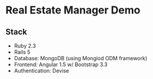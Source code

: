 # Real Estate Manager Demo

## Stack

* Ruby 2.3
* Rails 5
* Database: MongoDB (using Mongiod ODM framework)
* Frontend: Angular 1.5 w/ Bootstrap 3.3
* Authentication: Devise
